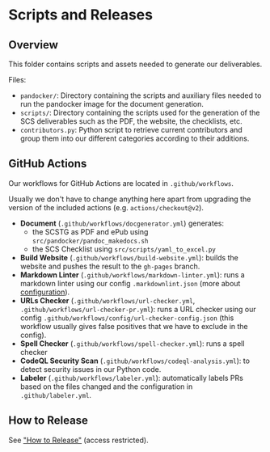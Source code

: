 # Scripts and Releases

## Overview

This folder contains scripts and assets needed to generate our deliverables.

Files:

- `pandocker/`: Directory containing the scripts and auxiliary files needed to run the pandocker image for the document generation.
- `scripts/`: Directory containing the scripts used for the generation of the SCS deliverables such as the PDF, the website, the checklists, etc.
- `contributors.py`: Python script to retrieve current contributors and group them into our different categories according to their additions.

## GitHub Actions

Our workflows for GitHub Actions are located in `.github/workflows`.

Usually we don't have to change anything here apart from upgrading the version of the included actions (e.g. `actions/checkout@v2`).

- **Document** (`.github/workflows/docgenerator.yml`) generates:
    - the SCSTG as PDF and ePub using `src/pandocker/pandoc_makedocs.sh`
    - the SCS Checklist using `src/scripts/yaml_to_excel.py`
- **Build Website** (`.github/workflows/build-website.yml`): builds the website and pushes the result to the `gh-pages` branch.
- **Markdown Linter** (`.github/workflows/markdown-linter.yml`): runs a markdown linter using our config `.markdownlint.json` (more about [configuration](https://github.com/igorshubovych/markdownlint-cli#configuration)).
- **URLs Checker** (`.github/workflows/url-checker.yml`, `.github/workflows/url-checker-pr.yml`): runs a URL checker using our config `.github/workflows/config/url-checker-config.json` (this workflow usually gives false positives that we have to exclude in the config).
- **Spell Checker** (`.github/workflows/spell-checker.yml`): runs a spell checker
- **CodeQL Security Scan** (`.github/workflows/codeql-analysis.yml`): to detect security issues in our Python code.
- **Labeler** (`.github/workflows/labeler.yml`): automatically labels PRs based on the files changed and the configuration in `.github/labeler.yml`.

## How to Release

See ["How to Release"]() (access restricted).